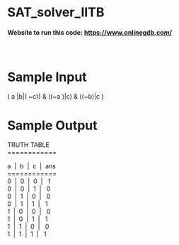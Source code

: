 # SAT_solver_IITB

#### Website to run this code: https://www.onlinegdb.com/
<br/>

# Sample Input

( a |b|( ~c)) & ((~a )|c) & ((~b)|c )

# Sample Output

TRUTH TABLE<br/>
============<br/>

a  |  b  |  c  |  ans<br/>
============<br/>
0  |  0  |  0  |   1<br/>
0  |  0  |  1  |   0<br/>
0  |  1  |  0  |   0<br/>
0  |  1  |  1  |   1<br/>
1  |  0  |  0  |   0<br/>
1  |  0  |  1  |   1<br/>
1  |  1  |  0  |   0<br/>
1  |  1  |  1  |   1<br/>
